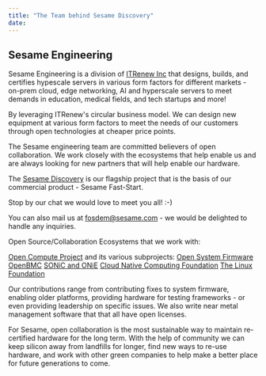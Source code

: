 ```yaml
---
title: "The Team behind Sesame Discovery"
date: 
---
```

## Sesame Engineering

Sesame Engineering is a division of [ITRenew 
Inc](https://itrenew.com/) that designs, builds, and certifies
hypescale servers in various form factors for different 
markets - on-prem cloud, edge networking, AI and hyperscale servers to
meet demands in education, medical fields, and tech startups and more!

By leveraging ITRenew's circular business model. We can design
new equipment at various form factors to meet the needs of our
customers through open technologies at cheaper price points. 

The Sesame engineering team are committed believers of open collaboration. We
work closely with the ecosystems that help enable us and are always
looking for new partners that will help enable our hardware.

The [Sesame Discovery](/stands/sesame_discovery/discovery/) is our flagship project that
is the basis of our commercial product - Sesame Fast-Start. 

Stop by our chat we would love to meet you all!  :-)

You can also mail us at fosdem@sesame.com - we would be delighted to handle any inquiries.

Open Source/Collaboration Ecosystems that we work with:

[Open Compute Project](https://opencompute.org/) and its various subprojects:
[Open System Firmware](https://www.opencompute.org/projects/open-system-firmware)
[OpenBMC](https://github.com/openbmc)
[SONiC and ONiE](https://www.opencompute.org/projects/sonic)
[Cloud Native Computing Foundation](https://https://www.cncf.io//)
[The Linux Foundation](https://linuxfoundation.org/)

Our contributions range from contributing fixes to system firmware,
enabling older platforms, providing hardware for testing frameworks -
or even providing leadership on specific issues. We also write near
metal management software that that all have open licenses.

For Sesame, open collaboration is the most sustainable way to maintain
re-certified hardware for the long term. With the help of community
we can keep silicon away from landfills for longer, find new ways to
re-use hardware, and work with other green companies to help make a
better place for future generations to come.
